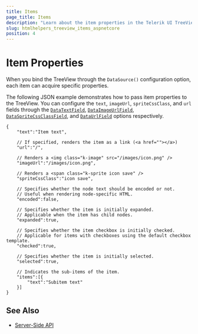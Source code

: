 ```yaml
---
title: Items
page_title: Items
description: "Learn about the item properties in the Telerik UI TreeView HtmlHelper for {{ site.framework }}."
slug: htmlhelpers_treeview_items_aspnetcore
position: 4
---
```


# Item Properties

When you bind the TreeView through the `DataSource()` configuration option, each item can acquire specific properties.

The following JSON example demonstrates how to pass item properties to the TreeView. You can configure the `text`, `imageUrl`, `spriteCssClass`, and `url` fields through the [`DataTextField`](/api/Kendo.Mvc.UI.Fluent/TreeViewBuilder#datatextfieldsystemstring), [`DataImageUrlField`](/api/Kendo.Mvc.UI.Fluent/TreeViewBuilder#dataimageurlfieldsystemstring), [`DataSpriteCssClassField`](/api/Kendo.Mvc.UI.Fluent/TreeViewBuilder#dataspritecssclassfieldsystemstring), and [`DataUrlField`](/api/Kendo.Mvc.UI.Fluent/TreeViewBuilder#dataurlfieldsystemstring) options respectively.

    {
        "text":"Item text",

        // If specified, renders the item as a link (<a href=""></a>)
        "url":"/",

        // Renders a <img class="k-image" src="/images/icon.png" />
        "imageUrl":"/images/icon.png",

        // Renders a <span class="k-sprite icon save" />
        "spriteCssClass":"icon save",

        // Specifies whether the node text should be encoded or not.
        // Useful when rendering node-specific HTML.
        "encoded":false,

        // Specifies whether the item is initially expanded.
        // Applicable when the item has child nodes.
        "expanded":true,

        // Specifies whether the item checkbox is initially checked.
        // Applicable for items with checkboxes using the default checkbox template.
        "checked":true,

        // Specifies whether the item is initially selected.
        "selected":true,

        // Indicates the sub-items of the item.
        "items":[{
            "text":"Subitem text"
        }]
    }

## See Also

* [Server-Side API](/api/treeview)
